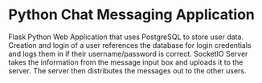 # Python Chat Messaging Application
Flask Python Web Application that uses PostgreSQL to store user data. Creation and login of a user references the database for login credentials and logs them in if their username/password is correct. SocketIO Server takes the information from the message input box and uploads it to the server. The server then distributes the messages out to the other users.
